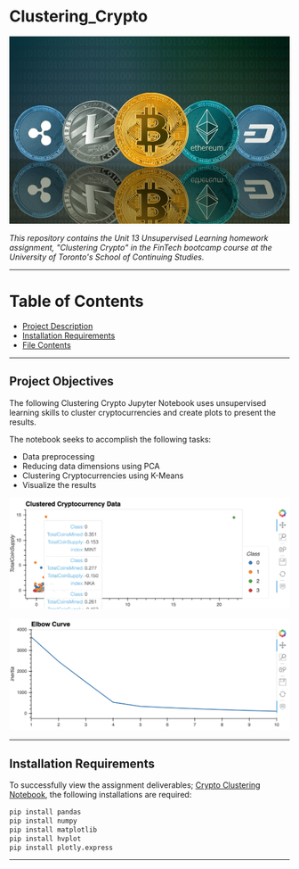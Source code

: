 # Clustering_Crypto

![crypto](Images/cryptocurrency.jpg)

*This repository contains the Unit 13 Unsupervised Learning homework assignment, "Clustering Crypto"  in the FinTech bootcamp course at the University of Toronto's School of Continuing Studies.*

---

# Table of Contents

- [Project Description](#Project-Objectives)
- [Installation Requirements](#Installation-Requirements)
- [File Contents](#File-Contents)

---

## Project Objectives

The following Clustering Crypto Jupyter Notebook uses unsupervised learning skills to cluster cryptocurrencies and create plots to present the results. 

The notebook seeks to accomplish the following tasks:

- Data preprocessing
- Reducing data dimensions using PCA
- Clustering Cryptocurrencies using K-Means
- Visualize the results

![visualization](Images/clustered_data.png)

![elbow_curve](Images/elbow_curve.png)

---

## Installation Requirements

To successfully view the assignment deliverables; [Crypto Clustering Notebook](Crypto_Clustering.ipynb), the following installations are required: 

```
pip install pandas
pip install numpy
pip install matplotlib
pip install hvplot
pip install plotly.express
```

---
